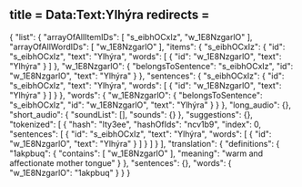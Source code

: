 title = Data:Text:Ylhýra
redirects =
---

{
    "list": {
        "arrayOfAllItemIDs": [
            "s_eibhOCxIz",
            "w_1E8NzgarlO"
        ],
        "arrayOfAllWordIDs": [
            "w_1E8NzgarlO"
        ],
        "items": {
            "s_eibhOCxIz": {
                "id": "s_eibhOCxIz",
                "text": "Ylhýra",
                "words": [
                    {
                        "id": "w_1E8NzgarlO",
                        "text": "Ylhýra"
                    }
                ]
            },
            "w_1E8NzgarlO": {
                "belongsToSentence": "s_eibhOCxIz",
                "id": "w_1E8NzgarlO",
                "text": "Ylhýra"
            }
        },
        "sentences": {
            "s_eibhOCxIz": {
                "id": "s_eibhOCxIz",
                "text": "Ylhýra",
                "words": [
                    {
                        "id": "w_1E8NzgarlO",
                        "text": "Ylhýra"
                    }
                ]
            }
        },
        "words": {
            "w_1E8NzgarlO": {
                "belongsToSentence": "s_eibhOCxIz",
                "id": "w_1E8NzgarlO",
                "text": "Ylhýra"
            }
        }
    },
    "long_audio": {},
    "short_audio": {
        "soundList": [],
        "sounds": {}
    },
    "suggestions": {},
    "tokenized": [
        {
            "hash": "lty3ee",
            "hashOfIds": "ncv1b9",
            "index": 0,
            "sentences": [
                {
                    "id": "s_eibhOCxIz",
                    "text": "Ylhýra",
                    "words": [
                        {
                            "id": "w_1E8NzgarlO",
                            "text": "Ylhýra"
                        }
                    ]
                }
            ]
        }
    ],
    "translation": {
        "definitions": {
            "1akpbuq": {
                "contains": [
                    "w_1E8NzgarlO"
                ],
                "meaning": "warm and affectionate mother tongue"
            }
        },
        "sentences": {},
        "words": {
            "w_1E8NzgarlO": "1akpbuq"
        }
    }
}